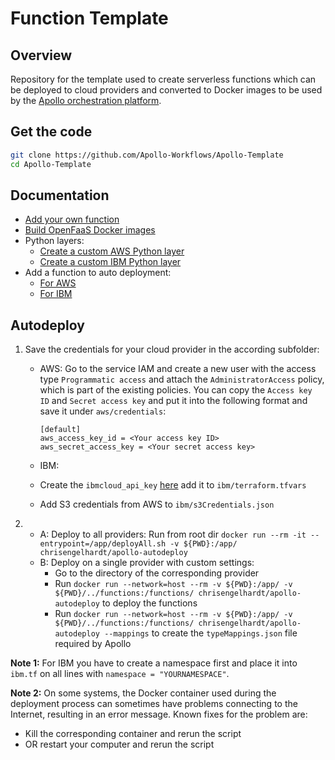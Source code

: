 # Function Template

## Overview

Repository for the template used to create serverless functions which can be deployed to cloud providers and converted to Docker images to be used by the [Apollo orchestration platform](https://github.com/Apollo-Core).

## Get the code

```sh
git clone https://github.com/Apollo-Workflows/Apollo-Template
cd Apollo-Template
```

## Documentation

- [Add your own function](./doc/addFunction.md)
- [Build OpenFaaS Docker images](./doc/openfaas.md)
- Python layers:
  - [Create a custom AWS Python layer](./doc/awsLayer.md)
  - [Create a custom IBM Python layer](./doc/ibmLayer.md)
- Add a function to auto deployment:
  - [For AWS](./doc/awsAddDeployment.md)
  - [For IBM](./doc/ibmAddDeployment.md)

## Autodeploy

1. Save the credentials for your cloud provider in the according subfolder:
   - AWS: Go to the service IAM and create a new user with the access type `Programmatic access` and attach the `AdministratorAccess` policy, which is part of the existing policies. You can copy the `Access key ID` and `Secret access key` and put it into the following format and save it under `aws/credentials`:

     ```config
     [default]
     aws_access_key_id = <Your access key ID>
     aws_secret_access_key = <Your secret access key>
     ```

   - IBM:
   - Create the `ibmcloud_api_key` [here](https://cloud.ibm.com/iam/apikeys) add it to `ibm/terraform.tfvars`
   - Add S3 credentials from AWS to `ibm/s3Credentials.json`
2.
   - A: Deploy to all providers:
    Run from root dir `docker run --rm -it --entrypoint=/app/deployAll.sh -v ${PWD}:/app/ chrisengelhardt/apollo-autodeploy`
   - B: Deploy on a single provider with custom settings:
      - Go to the directory of the corresponding provider
      - Run `docker run --network=host --rm -v ${PWD}:/app/ -v ${PWD}/../functions:/functions/ chrisengelhardt/apollo-autodeploy` to deploy the functions
      - Run `docker run --network=host --rm -v ${PWD}:/app/ -v ${PWD}/../functions:/functions/ chrisengelhardt/apollo-autodeploy --mappings` to create the `typeMappings.json` file required by Apollo

**Note 1:** For IBM you have to create a namespace first and place it into `ibm.tf` on all lines with `namespace = "YOURNAMESPACE"`.

**Note 2:** On some systems, the Docker container used during the deployment process can sometimes have problems connecting to the Internet, resulting in an error message. Known fixes for the problem are:

- Kill the corresponding container and rerun the script
- OR restart your computer and rerun the script

